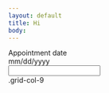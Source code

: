 ```yaml
---
layout: default
title: Hi
body:
---
```


<div class="padding-2">
  <div class="grid-row">
    <div class="grid-col-3">
      <div class="usa-form-group">
        <label class="usa-label" id="appointment-date-label" for="appointment-date"
          >Appointment date</label
        >
        <div class="usa-hint" id="appointment-date-hint">mm/dd/yyyy</div>
        <div class="usa-date-picker">
          <input
            class="usa-input"
            id="appointment-date"
            name="appointment-date"
            aria-labelledby="appointment-date-label"
            aria-describedby="appointment-date-hint"
          />
        </div>
      </div>
    </div>
    <div class="grid-col-9">.grid-col-9</div>
  </div>
</div>
